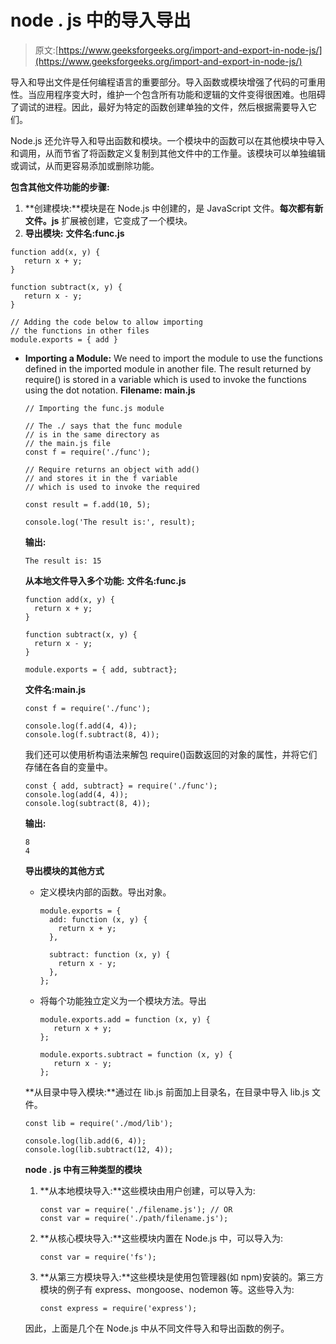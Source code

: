 # node . js 中的导入导出

> 原文:[https://www.geeksforgeeks.org/import-and-export-in-node-js/](https://www.geeksforgeeks.org/import-and-export-in-node-js/)

导入和导出文件是任何编程语言的重要部分。导入函数或模块增强了代码的可重用性。当应用程序变大时，维护一个包含所有功能和逻辑的文件变得很困难。也阻碍了调试的进程。因此，最好为特定的函数创建单独的文件，然后根据需要导入它们。

Node.js 还允许导入和导出函数和模块。一个模块中的函数可以在其他模块中导入和调用，从而节省了将函数定义复制到其他文件中的工作量。该模块可以单独编辑或调试，从而更容易添加或删除功能。

**包含其他文件功能的步骤:**

1.  **创建模块:**模块是在 Node.js 中创建的，是 JavaScript 文件。**每次都有新文件。js** 扩展被创建，它变成了一个模块。
2.  **导出模块:** **文件名:func.js**

```
function add(x, y) {
   return x + y;
}

function subtract(x, y) {
   return x - y;
}

// Adding the code below to allow importing
// the functions in other files
module.exports = { add }
```

*   **Importing a Module:** We need to import the module to use the functions defined in the imported module in another file. The result returned by require() is stored in a variable which is used to invoke the functions using the dot notation.
    **Filename: main.js**

    ```
    // Importing the func.js module

    // The ./ says that the func module
    // is in the same directory as 
    // the main.js file
    const f = require('./func');

    // Require returns an object with add()
    // and stores it in the f variable 
    // which is used to invoke the required 

    const result = f.add(10, 5);

    console.log('The result is:', result);
    ```

    **输出:**

    ```
    The result is: 15
    ```

    **从本地文件导入多个功能:** **文件名:func.js**

    ```
    function add(x, y) {
      return x + y;
    }

    function subtract(x, y) {
      return x - y;
    }

    module.exports = { add, subtract};
    ```

    **文件名:main.js**

    ```
    const f = require('./func');

    console.log(f.add(4, 4));
    console.log(f.subtract(8, 4));
    ```

    我们还可以使用析构语法来解包 require()函数返回的对象的属性，并将它们存储在各自的变量中。

    ```
    const { add, subtract} = require('./func');
    console.log(add(4, 4)); 
    console.log(subtract(8, 4)); 
    ```

    **输出:**

    ```
    8
    4

    ```

    **导出模块的其他方式**

    *   定义模块内部的函数。导出对象。

        ```
        module.exports = {
          add: function (x, y) {
            return x + y;
          },

          subtract: function (x, y) {
            return x - y;
          },
        };
        ```

    *   将每个功能独立定义为一个模块方法。导出

        ```
        module.exports.add = function (x, y) {
           return x + y;
        };

        module.exports.subtract = function (x, y) {
           return x - y;
        };
        ```

    **从目录中导入模块:**通过在 lib.js 前面加上目录名，在目录中导入 lib.js 文件。

    ```
    const lib = require('./mod/lib');

    console.log(lib.add(6, 4));
    console.log(lib.subtract(12, 4));
    ```

    **node . js 中有三种类型的模块**

    1.  **从本地模块导入:**这些模块由用户创建，可以导入为:

        ```
        const var = require('./filename.js'); // OR
        const var = require('./path/filename.js');

        ```

    2.  **从核心模块导入:**这些模块内置在 Node.js 中，可以导入为:

        ```
        const var = require('fs');
        ```

    3.  **从第三方模块导入:**这些模块是使用包管理器(如 npm)安装的。第三方模块的例子有 express、mongoose、nodemon 等。这些导入为:

        ```
        const express = require('express');
        ```

    因此，上面是几个在 Node.js 中从不同文件导入和导出函数的例子。